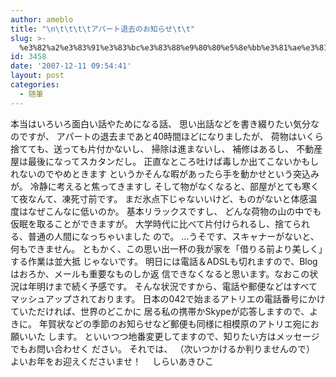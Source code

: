 ```yaml
---
author: ameblo
title: "\n\t\t\t\tアパート退去のお知らせ\t\t"
slug: >-
  %e3%82%a2%e3%83%91%e3%83%bc%e3%83%88%e9%80%80%e5%8e%bb%e3%81%ae%e3%81%8a%e7%9f%a5%e3%82%89%e3%81%9b
id: 3458
date: '2007-12-11 09:54:41'
layout: post
categories:
  - 随筆
---
```


本当はいろいろ面白い話やためになる話、 思い出話などを書き綴りたい気分なのですが、 アパートの退去まであと40時間ほどになりましたが、 荷物はいくら捨てても、送っても片付かないし、 掃除は進まないし、 補修はあるし、 不動産屋は最後になってスカタンだし。 正直なところ吐けば毒しか出てこないかもしれないのでやめときます というかそんな暇があったら手を動かせという突込みが。 冷静に考えると焦ってきますし そして物がなくなると、部屋がとても寒くて夜なんて、凍死寸前です。 まだ氷点下じゃないいけど、ものがないと体感温度はなぜこんなに低いのか。 基本リラックスですし、 どんな荷物の山の中でも仮眠を取ることができますが。 大学時代に比べて片付けられるし、捨てられる、普通の人間になっちゃいました ので。 …うそです、スキャナーがないと、何もできません。 ともかく、この思い出一杯の我が家を「借りる前より美しく」する作業は並大抵 じゃないです。 明日には電話＆ADSLも切れますので、Blogはおろか、メールも重要なものしか返 信できなくなると思います。なおこの状況は年明けまで続く予感です。 そんな状況ですから、電話や郵便などはすべてマッシュアップされております。 日本の042で始まるアトリエの電話番号にかけていただければ、世界のどこかに 居る私の携帯かSkypeが応答しますので、よきに。 年賀状などの季節のお知らせなど郵便も同様に相模原のアトリエ宛にお願いいた します。 といいつつ地番変更してますので、知りたい方はメッセージでもお問い合わせく ださい。 それでは、 （次いつかけるか判りませんので） よいお年をお迎えくださいませ！ 　しらいあきひこ